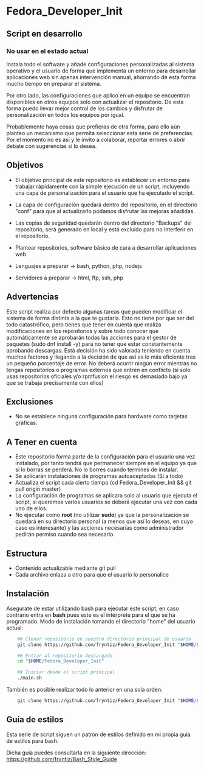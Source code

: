 # Fedora_Developer_Init
## Script en desarrollo
### No usar en el estado actual

Instala todo el software y añade configuraciones personalizadas al sistema operativo y el usuario de forma que implementa un entorno para desarrollar aplicaciones web sin apenas intervención manual, ahorrando de esta forma mucho tiempo en preparar el sistema.

Por otro lado, las configuraciones que aplico en un equipo se encuentran disponibles en otros equipos solo con actualizar el repositorio. De esta forma puedo llevar mejor control de los cambios y disfrutar de personalización en todos los equipos por igual.

Probablemente haya cosas que prefieras de otra forma, para ello aún planteo un mecanismo que permita seleccionar esta serie de preferencias. Por el momento no es así y le invito a colaborar, reportar errores o abrir debate con sugerencias si lo desea.


## Objetivos
- El objetivo principal de este repositorio es establecer un entorno para trabajar rápidamente con la simple ejecución de un script, incluyendo una capa de personalización para el usuario que ha ejecutado el script.

- La capa de configuración quedará dentro del repositorio, en el directorio "conf" para que al actualizarlo podamos disfrutar las mejoras añadidas.

- Las copias de seguridad quedarán dentro del directorio "Backups" del repositorio, será generado en local y está excluido para no interferir en el repositorio.

- Plantear repositorios, software básico de cara a desarrollar aplicaciones web
- Lenguajes a preparar → bash, python, php, nodejs
- Servidores a preparar → html, ftp, ssh, php

## Advertencias
Este script realiza por defecto algunas tareas que pueden modificar el sistema de forma distinta a la que te gustaría. Esto no tiene por que ser del todo catastrófico, pero tienes que tener en cuenta que realiza modificaciones en los repositorios y sobre todo conocer que automáticamente se aprobarán todas las acciones para el gestor de paquetes (sudo dnf install -y) para no tener que estar constantemente aprobando descargas. Está decisión ha sido valorada teniendo en cuenta muchos factores y llegando a la decisión de que así es lo más eficiente tras un pequeño porcentaje de error. No deberá ocurrir ningún error mientras no tengas repositorios o programas externos que entren en conflicto (si solo usas repositorios oficiales y/o rpmfusion el riesgo es demasiado bajo ya que se trabaja precisamente con ellos)

## Exclusiones
- No se establece ninguna configuración para hardware como tarjetas gráficas.

## A Tener en cuenta
- Este repositorio forma parte de la configuración para el usuario una vez instalado, por tanto tendrá que permanecer siempre en el equipo ya que si lo borras se perderá. No lo borres cuando termines de instalar.
- Se aplicarán instalaciones de programas autoaceptadas (Si a todo)
- Actualiza el script cada cierto tiempo (cd Fedora_Developer_Init && git pull origin master)
- La configuración de programas se aplicara solo al usuario que ejecuta el script, si queremos varios usuarios se deberá ejecutar una vez con cada uno de ellos.
- No ejecutar como **root** (no utilizar **sudo**) ya que la personalización se quedará en su directorio personal (a menos que así lo deseas, en cuyo caso es interesante) y las acciones necesarias como administrador pedirán permiso  cuando sea necesario.

## Estructura
- Contenido actualizable mediante git pull
- Cada archivo enlaza a otro para que el usuario lo personalice

## Instalación
Asegurate de estar utilizando bash para ejecutar este script, en caso contrario entra en **bash** pues este es el intérprete para el que se ha programado.
Modo de instalación tomando el directorio "home" del usuario actual:
```bash
    ## Clonar repositorio en nuestro directorio principal de usuario
    git clone https://github.com/fryntiz/Fedora_Developer_Init "$HOME/Fedora_Developer_Init"

    ## Entrar al repositorio descargado
    cd "$HOME/Fedora_Developer_Init"

    ## Iniciar desde el script principal
    ./main.sh
```

También es posible realizar todo lo anterior en una sola orden:
```bash
    git clone https://github.com/fryntiz/Fedora_Developer_Init "$HOME/Fedora_Developer_Init" && cd "$HOME/Fedora_Developer_Init" && ./main.sh
```

## Guía de estilos
Esta serie de script siguen un patrón de estilos definido en mi propia guía de estilos para bash.

Dicha guía puedes consultarla en la siguiente dirección: https://github.com/fryntiz/Bash_Style_Guide
